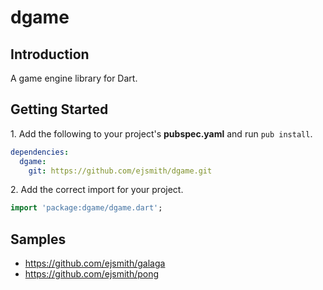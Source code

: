 dgame
=====

## Introduction ##

A game engine library for Dart.

## Getting Started ##

1\. Add the following to your project's **pubspec.yaml** and run
```pub install```.

```yaml
dependencies:
  dgame:
  	git: https://github.com/ejsmith/dgame.git
```

2\. Add the correct import for your project.

```dart
import 'package:dgame/dgame.dart';
```

## Samples ##

- https://github.com/ejsmith/galaga
- https://github.com/ejsmith/pong
